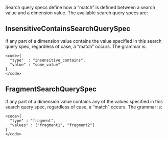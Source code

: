Search query specs define how a “match” is defined between a search value and a dimension value. The available search query specs are:

InsensitiveContainsSearchQuerySpec
----------------------------------

If any part of a dimension value contains the value specified in this search query spec, regardless of case, a “match” occurs. The grammar is:

    <code>{
      "type"  : "insensitive_contains",
      "value" : "some_value"
    }
    </code>

FragmentSearchQuerySpec
-----------------------

If any part of a dimension value contains any of the values specified in this search query spec, regardless of case, a “match” occurs. The grammar is:

    <code>{ 
      "type" : "fragment",
      "values" : ["fragment1", "fragment2"]
    }
    </code>
